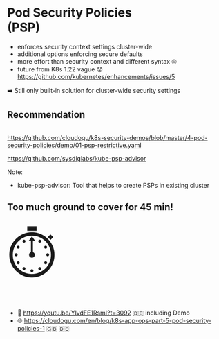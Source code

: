 <!-- .slide: data-background-image="images/subtitle.jpg"  -->
# Pod Security Policies <br/>(PSP) 



* enforces security context settings cluster-wide   
* additional options enforcing secure defaults
* more effort than security context and different syntax 🙄   
* future from K8s 1.22 vague 😟  
 <i class='fab fa-github'></i> https://github.com/kubernetes/enhancements/issues/5

➡️ Still only built-in solution for cluster-wide security settings 



## Recommendation


<a href="https://github.com/cloudogu/k8s-security-demos/blob/master/4-pod-security-policies/demo/01-psp-restrictive.yaml"><img data-src="images/psp.png" width="80%" style="filter: blur(2px);-webkit-filter: blur(2px);"/></a>

<i class='fab fa-github'></i> https://github.com/cloudogu/k8s-security-demos/blob/master/4-pod-security-policies/demo/01-psp-restrictive.yaml 

<i class='fab fa-github'></i> https://github.com/sysdiglabs/kube-psp-advisor

Note:
* kube-psp-advisor: Tool that helps to create PSPs in existing cluster 



<!-- .slide: style="text-align: center;"  -->
## Too much ground to cover for 45 min!
<div style="font-size: 800%">
⏱️
</div>

* 🎥 https://youtu.be/YlvdFE1RsmI?t=3092 🇩🇪 including Demo
* 🌐 https://cloudogu.com/en/blog/k8s-app-ops-part-5-pod-security-policies-1 🇬🇧 🇩🇪

